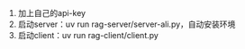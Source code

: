 1. 加上自己的api-key
2. 启动server：uv run rag-server/server-ali.py，自动安装环境
3. 启动client：uv run rag-client/client.py
